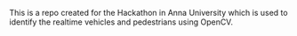 This is a repo created for the Hackathon in Anna University which is used to identify the realtime vehicles and pedestrians using OpenCV.
